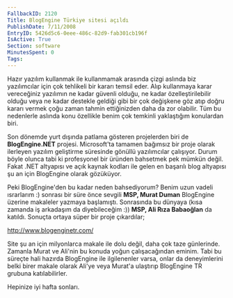 ```yaml
---
FallbackID: 2120
Title: BlogEngine Türkiye sitesi açıldı
PublishDate: 7/11/2008
EntryID: 5426d5c6-0eee-486c-82d9-fab301cb196f
IsActive: True
Section: software
MinutesSpent: 0
Tags: 
---
```

Hazır yazılım kullanmak ile kullanmamak arasında çizgi aslında biz
yazılımcılar için çok tehlikeli bir kararı temsil eder. Alıp kullanmaya
karar vereceğiniz yazılımın ne kadar güvenli olduğu, ne kadar
özelleştirilebilir olduğu veya ne kadar destekle geldiği gibi bir çok
değişkene göz atıp doğru kararı vermek çoğu zaman tahmin ettiğinizden
daha da zor olabilir. Tüm bu nedenlerle aslında konu özellikle benim çok
temkinli yaklaştığım konulardan biri.

Son dönemde yurt dışında patlama gösteren projelerden biri de
**BlogEngine.NET** projesi. Microsoft'ta tamamen bağımsız bir proje
olarak ilerleyen yazılım geliştirme süresinde gönüllü yazılımcılar
çalışıyor. Durum böyle olunca tabi ki profesyonel bir üründen bahsetmek
pek mümkün değil. Fakat .NET altyapısı ve açık kaynak kodları ile gelen
en başarılı blog altyapısı şu an için BlogEngine olarak gözüküyor.

Peki BlogEngine'den bu kadar neden bahsediyorum? Benim uzun vadeli
ısrarlarım :) sonrası bir süre önce sevgili **MSP, Murat Duman**
BlogEngine üzerine makaleler yazmaya başlamıştı. Sonrasında bu dünyaya
(kısa zamanda iş arkadaşım da diyebileceğim :)) **MSP, Ali Rıza
Babaoğlan** da katıldı. Sonuçta ortaya süper bir proje çıkardılar;

<http://www.blogenginetr.com/>

Site şu an için milyonlarca makale ile dolu değil, daha çok taze
günlerinde. Zamanla Murat ve Ali'nin bu konuda yoğun çalışacağından
eminim. Tabi bu süreçte hali hazırda BlogEngine ile ilgilenenler varsa,
onlar da deneyimlerini belki birer makale olarak Ali'ye veya Murat'a
ulaştırıp BlogEngine TR grubuna katılabilirler.

Hepinize iyi hafta sonları.


